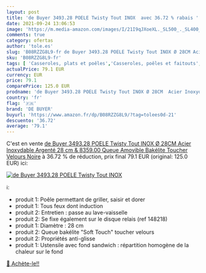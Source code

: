 ```yaml
---
layout: post
title: 'de Buyer 3493.28 POELE Twisty Tout INOX  avec 36.72 % rabais '
date: 2021-09-24 13:06:53
image: 'https://m.media-amazon.com/images/I/21I9qJXoeXL._SL500_._SL400_.jpg'
comments: true
category: ofertas
author: 'tole.es'
slug: 'B08RZZG8L9-fr de Buyer 3493.28 POELE Twisty Tout INOX Ø 28CM Acier...'
sku: 'B08RZZG8L9-fr'
tags: [ 'Casseroles, plats et poêles','Casseroles, poêles et faitouts','Cuisine et Maison','Poêles à frire','de buyer', ]
actualPrice: 79.1 EUR
currency: EUR
price: 79.1
comparePrice: 125.0 EUR
prodname: 'de Buyer 3493.28 POELE Twisty Tout INOX Ø 28CM  Acier Inoxydable  Argenté  28 cm & 8359.00 Queue Amovible Bakélite  Toucher Velours  Noire'
country: 'fr'
flag: '🇫🇷'
brand: 'DE BUYER'
buyurl: 'https://www.amazon.fr/dp/B08RZZG8L9/?tag=tolees0d-21'
descuento: '36.72'
average: '79.1'
---
```


C'est en vente [de Buyer 3493.28 POELE Twisty Tout INOX Ø 28CM  Acier Inoxydable  Argenté  28 cm & 8359.00 Queue Amovible Bakélite  Toucher Velours  Noire](https://www.amazon.fr/dp/B08RZZG8L9/?tag=tolees0d-21)  à  36.72 % de réduction, prix final  79.1 EUR (original: 125.0 EUR) ici:

[![de Buyer 3493.28 POELE Twisty Tout INOX ](https://m.media-amazon.com/images/I/21I9qJXoeXL._SL500_._SL400_.jpg)](https://www.amazon.fr/dp/B08RZZG8L9/?tag=tolees0d-21)

ℹ️:

- produit 1: Poêle permettant de griller, saisir et dorer
- produit 1: Tous feux dont induction
- produit 2: Entretien : passe au lave-vaisselle
- produit 2: Se fixe également sur le disque relais (ref 148218)
- produit 1: Diamètre : 28 cm
- produit 2: Queue bakélite "Soft Touch" toucher velours
- produit 2: Propriétés anti-glisse
- produit 1: Ustensile avec fond sandwich : répartition homogène de la chaleur sur le fond

[🛒 Achète-le!!](https://www.amazon.fr/dp/B08RZZG8L9/?tag=tolees0d-21)
